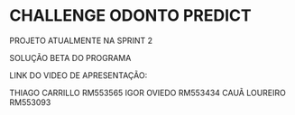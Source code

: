 # CHALLENGE ODONTO PREDICT

PROJETO ATUALMENTE NA SPRINT 2

SOLUÇÃO BETA DO PROGRAMA

LINK DO VIDEO DE APRESENTAÇÃO: 

THIAGO CARRILLO RM553565
IGOR OVIEDO RM553434
CAUÃ LOUREIRO RM553093
